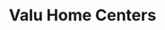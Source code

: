 ---
title: "Valu Home Centers"
url: /buffalo/valu-home-centers-south-rossler-avenue/
shop: Eisenwaren
---